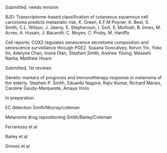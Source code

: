 Submitted, needs revision

BJD: Transcriptome-based classification of cutaneous squamous cell carcinoma predicts metastatic risk. K. Green, E.F.M Poyner, K. Best, S. Smith, C.L. Wilson, J. Jawny, E. Stephenson, I. Goh, S. Muthiah, B. Innes, M. Acres, A. Husain, J. Bacardit, C. Moyes, C. Proby, M. Haniffa

Cell reports: COX2 regulates senescence secretome composition and senescence surveillance through PGE2. Susana Goncalves, Kelvin Yin, Yoko Ito, Adelyne Chan, Ioana Olan, Stephen Smith, Andrew Young, Masashi Narita, Matthew Hoare

Submitted, 1st reviews

Genetic markers of prognosis and immunotherapy response in melanoma of the elderly. Stephen P. Smith, Eduardo Nagore, Rajiv Kumar, Richard Marais, Caroline Gaudy-Marqueste, Amaya Virós


In preparation

EC detection Smith/Murray/coleman

Melanoma drug repositioning Smith/Bailey/Coleman

Ferraresso et al

Bailey et al

Groves et al
